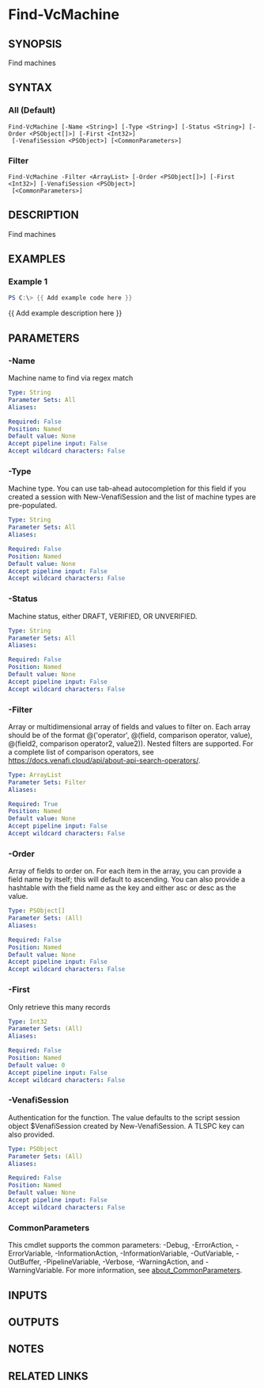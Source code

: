 # Find-VcMachine

## SYNOPSIS
Find machines

## SYNTAX

### All (Default)
```
Find-VcMachine [-Name <String>] [-Type <String>] [-Status <String>] [-Order <PSObject[]>] [-First <Int32>]
 [-VenafiSession <PSObject>] [<CommonParameters>]
```

### Filter
```
Find-VcMachine -Filter <ArrayList> [-Order <PSObject[]>] [-First <Int32>] [-VenafiSession <PSObject>]
 [<CommonParameters>]
```

## DESCRIPTION
Find machines

## EXAMPLES

### Example 1
```powershell
PS C:\> {{ Add example code here }}
```

{{ Add example description here }}

## PARAMETERS

### -Name
Machine name to find via regex match

```yaml
Type: String
Parameter Sets: All
Aliases:

Required: False
Position: Named
Default value: None
Accept pipeline input: False
Accept wildcard characters: False
```

### -Type
Machine type. 
You can use tab-ahead autocompletion for this field if you created a session with New-VenafiSession and the list of machine types are pre-populated.

```yaml
Type: String
Parameter Sets: All
Aliases:

Required: False
Position: Named
Default value: None
Accept pipeline input: False
Accept wildcard characters: False
```

### -Status
Machine status, either DRAFT, VERIFIED, OR UNVERIFIED.

```yaml
Type: String
Parameter Sets: All
Aliases:

Required: False
Position: Named
Default value: None
Accept pipeline input: False
Accept wildcard characters: False
```

### -Filter
Array or multidimensional array of fields and values to filter on.
Each array should be of the format @('operator', @(field, comparison operator, value), @(field2, comparison operator2, value2)).
Nested filters are supported.
For a complete list of comparison operators, see https://docs.venafi.cloud/api/about-api-search-operators/.

```yaml
Type: ArrayList
Parameter Sets: Filter
Aliases:

Required: True
Position: Named
Default value: None
Accept pipeline input: False
Accept wildcard characters: False
```

### -Order
Array of fields to order on.
For each item in the array, you can provide a field name by itself; this will default to ascending.
You can also provide a hashtable with the field name as the key and either asc or desc as the value.

```yaml
Type: PSObject[]
Parameter Sets: (All)
Aliases:

Required: False
Position: Named
Default value: None
Accept pipeline input: False
Accept wildcard characters: False
```

### -First
Only retrieve this many records

```yaml
Type: Int32
Parameter Sets: (All)
Aliases:

Required: False
Position: Named
Default value: 0
Accept pipeline input: False
Accept wildcard characters: False
```

### -VenafiSession
Authentication for the function.
The value defaults to the script session object $VenafiSession created by New-VenafiSession.
A TLSPC key can also provided.

```yaml
Type: PSObject
Parameter Sets: (All)
Aliases:

Required: False
Position: Named
Default value: None
Accept pipeline input: False
Accept wildcard characters: False
```

### CommonParameters
This cmdlet supports the common parameters: -Debug, -ErrorAction, -ErrorVariable, -InformationAction, -InformationVariable, -OutVariable, -OutBuffer, -PipelineVariable, -Verbose, -WarningAction, and -WarningVariable. For more information, see [about_CommonParameters](http://go.microsoft.com/fwlink/?LinkID=113216).

## INPUTS

## OUTPUTS

## NOTES

## RELATED LINKS
